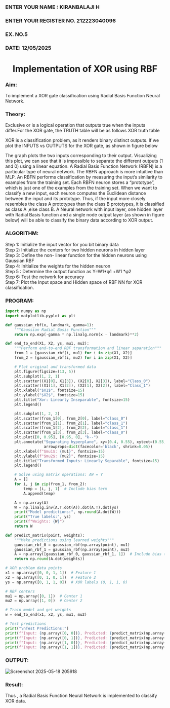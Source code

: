 <H3>ENTER YOUR NAME : KIRANBALAJI H </H3>
<H3>ENTER YOUR REGISTER NO. 212223040096</H3>
<H3>EX. NO.5</H3>
<H3>DATE: 12/05/2025</H3>
<H1 ALIGN =CENTER>Implementation of XOR  using RBF</H1>
<H3>Aim:</H3>
To implement a XOR gate classification using Radial Basis Function  Neural Network.

<H3>Theory:</H3>
<P>Exclusive or is a logical operation that outputs true when the inputs differ.For the XOR gate, the TRUTH table will be as follows XOR truth table </P>

<P>XOR is a classification problem, as it renders binary distinct outputs. If we plot the INPUTS vs OUTPUTS for the XOR gate, as shown in figure below </P>




<P>The graph plots the two inputs corresponding to their output. Visualizing this plot, we can see that it is impossible to separate the different outputs (1 and 0) using a linear equation.
A Radial Basis Function Network (RBFN) is a particular type of neural network. The RBFN approach is more intuitive than MLP. An RBFN performs classification by measuring the input’s similarity to examples from the training set. Each RBFN neuron stores a “prototype”, which is just one of the examples from the training set. When we want to classify a new input, each neuron computes the Euclidean distance between the input and its prototype. Thus, if the input more closely resembles the class A prototypes than the class B prototypes, it is classified as class A ,else class B.
A Neural network with input layer, one hidden layer with Radial Basis function and a single node output layer (as shown in figure below) will be able to classify the binary data according to XOR output.
</P>





<H3>ALGORITHM:</H3>
Step 1: Initialize the input  vector for you bit binary data<Br>
Step 2: Initialize the centers for two hidden neurons in hidden layer<Br>
Step 3: Define the non- linear function for the hidden neurons using Gaussian RBF<br>
Step 4: Initialize the weights for the hidden neuron <br>
Step 5 : Determine the output  function as 
                 Y=W1*φ1 +W1 *φ2 <br>
Step 6: Test the network for accuracy<br>
Step 7: Plot the Input space and Hidden space of RBF NN for XOR classification.

<H3>PROGRAM:</H3>

```python
import numpy as np
import matplotlib.pyplot as plt

def gaussian_rbf(x, landmark, gamma=1):
    """Gaussian Radial Basis Function"""
    return np.exp(-gamma * np.linalg.norm(x - landmark)**2)

def end_to_end(X1, X2, ys, mu1, mu2):
    """Perform end-to-end RBF transformation and linear separation"""
    from_1 = [gaussian_rbf(i, mu1) for i in zip(X1, X2)]
    from_2 = [gaussian_rbf(i, mu2) for i in zip(X1, X2)]

    # Plot original and transformed data
    plt.figure(figsize=(13, 5))
    plt.subplot(1, 2, 1)
    plt.scatter((X1[0], X1[3]), (X2[0], X2[3]), label="Class_0")
    plt.scatter((X1[1], X1[2]), (X2[1], X2[2]), label="Class_1")
    plt.xlabel("$X1$", fontsize=15)
    plt.ylabel("$X2$", fontsize=15)
    plt.title("Xor: Linearly Inseparable", fontsize=15)
    plt.legend()

    plt.subplot(1, 2, 2)
    plt.scatter(from_1[0], from_2[0], label="class_0")
    plt.scatter(from_1[1], from_2[1], label="class_1")
    plt.scatter(from_1[2], from_2[2], label="class_1")
    plt.scatter(from_1[3], from_2[3], label="class_0")
    plt.plot([0, 0.95], [0.95, 0], "k--")
    plt.annotate("Separating hyperplane", xy=(0.4, 0.55), xytext=(0.55, 0.66),
                 arrowprops=dict(facecolor='black', shrink=0.05))
    plt.xlabel(f"$mu1$: {mu1}", fontsize=15)
    plt.ylabel(f"$mu2$: {mu2}", fontsize=15)
    plt.title("Transformed Inputs: Linearly Separable", fontsize=15)
    plt.legend()

    # Solve using matrix operations: AW = Y
    A = []
    for i, j in zip(from_1, from_2):
        temp = [i, j, 1]  # Include bias term
        A.append(temp)

    A = np.array(A)
    W = np.linalg.inv(A.T.dot(A)).dot(A.T).dot(ys)
    print("Model predictions:", np.round(A.dot(W)))
    print("True labels:", ys)
    print(f"Weights: {W}")
    return W

def predict_matrix(point, weights):
    """Make predictions using learned weights"""
    gaussian_rbf_0 = gaussian_rbf(np.array(point), mu1)
    gaussian_rbf_1 = gaussian_rbf(np.array(point), mu2)
    A = np.array([gaussian_rbf_0, gaussian_rbf_1, 1])  # Include bias term
    return np.round(A.dot(weights))

# XOR problem data points
x1 = np.array([0, 0, 1, 1])  # Feature 1
x2 = np.array([0, 1, 0, 1])  # Feature 2
ys = np.array([0, 1, 1, 0])  # XOR labels (0, 1, 1, 0)

# RBF centers
mu1 = np.array([0, 1])  # Center 1
mu2 = np.array([1, 0])  # Center 2

# Train model and get weights
w = end_to_end(x1, x2, ys, mu1, mu2)

# Test predictions
print("\nTest Predictions:")
print(f"Input: {np.array([0, 0])}, Predicted: {predict_matrix(np.array([0, 0]), w)}")
print(f"Input: {np.array([0, 1])}, Predicted: {predict_matrix(np.array([0, 1]), w)}")
print(f"Input: {np.array([1, 0])}, Predicted: {predict_matrix(np.array([1, 0]), w)}")
print(f"Input: {np.array([1, 1])}, Predicted: {predict_matrix(np.array([1, 1]), w)}")

```
<H3>OUTPUT:</H3>

![Screenshot 2025-05-18 205918](https://github.com/user-attachments/assets/6459dc92-bb1a-4780-8fec-cc6a435ab07d)


<H3>Result:</H3>
Thus , a Radial Basis Function Neural Network is implemented to classify XOR data.
